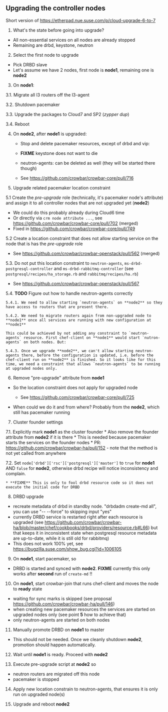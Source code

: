 ## Upgrading the controller nodes

Short version of https://etherpad.nue.suse.com/p/cloud-upgrade-6-to-7

1. What's the state before going into upgrade?
  * All non-essential services on all nodes are already stopped
  * Remaining are drbd, keystone, neutron
  
2. Select the first node to upgrade
  * Pick DRBD slave
  * Let's assume we have 2 nodes, first node is **node1**, remaining one is **node2**

3. On **node1**:

  3.1. Migrate  all l3 routers off the l3-agent
  
  3.2. Shutdown pacemaker
  
  3.3. Upgrade the packages to Cloud7 and SP2 (*zypper dup*)
  
  3.4. Reboot
  
4. On **node2**, after **node1** is upgraded:
  
   * Stop and delete pacemaker resources, except of drbd and vip:

   * **FIXME** keystone does not want to die
   
   * neutron-agents: can be deleted as well (they will be started there though)
   
   * See https://github.com/crowbar/crowbar-core/pull/716

5. Upgrade related pacemaker location constraint

  5.1 Create the *pre-upgrade* role (technically, it's pacemaker node's attribute) and assign it to all controller nodes that are not upgraded yet (**node2**)

   * We could do this probably already during Cloud6 time
   * Or directly via ``crm node attribute ...``, see https://github.com/crowbar/crowbar-core/pull/702 (merged)
   * Fixed in https://github.com/crowbar/crowbar-core/pull/749
  
  5.2 Create a location constraint that does not allow starting service on the node that is has the *pre-upgrade* role
   * See https://github.com/crowbar/crowbar-openstack/pull/562 (merged)
     
  5.3. Do not put this location constraint to `neutron-agents`, `ms-drbd-postgresql-controller` and `ms-drbd-rabbitmq-controller` (see `postgresql/recipes/ha_storage.rb` and `rabbitmq/recipes/ha.rb`)
  
   * See https://github.com/crowbar/crowbar-openstack/pull/567
   
  5.4. **TODO** Figure out how to handle neutron-agents correctly
   
    5.4.1. We need to allow starting `neutron-agents` on **node2** so they have access to routers that are present there.
   
    5.4.2. We need to migrate routers again from non-upgraded node to **node1** once all services are running with new configuration at **node1**
   
    This could be achieved by not adding any constraint to `neutron-agents` resource. First chef-client on **node1** would start `nutron-agents` on both nodes. But:
   
    5.4.3. Once we upgrade **node2**, we can't allow starting neutron-agents there, before the configuration is updated, i.e. before the chef-client run on **node2** is finished. So it looks like for this time, we need a constraint that allows `neutron-agents` to be running at upgraded nodes only.
   
  
6. Remove "pre-upgrade" attribute from **node1** 

  * So the location constraint does not apply for upgraded node
  
    * See https://github.com/crowbar/crowbar-core/pull/725
    
  * When could we do it and from where? Probably from the **node2**, which still has pacemaker running
  
  
7. Cluster founder settings

  7.1. Explicitly mark **node1** as the cluster founder
    * Also remove the founder attribute from **node2** if it is there
    * This is needed because pacemaker starts the services on the founder nodes
    * PR: https://github.com/crowbar/crowbar-ha/pull/152 - note that the method is not yet called from anywhere
    
  7.2. Set ``node['drbd']['rsc']['postgresql']['master']`` to ``true`` for **node1** AND ``false`` for **node2**, otherwise drbd recipe will notice inconsistency and complain.
   
    * **FIXME** This is only to fool drbd resource code so it does not execute the initial code for DRBD
  
8. DRBD upgrade

 * recreate metadata of drbd in standby node. "drbdadm create-md all", you can use "-- --force" to skipping input  "yes"
 * currently DRBD service is restarted right after each resource is upgraded (see https://github.com/crowbar/crowbar-ha/blob/master/chef/cookbooks/drbd/providers/resource.rb#L66) but that keeps it in inconsistent state when postgresql resource metadata are up-to-date, while it is still old for rabbitmq)
 * This does not work 100% yet, see https://bugzilla.suse.com/show_bug.cgi?id=1006105

9. On **node1**, start pacemaker, so

  * DRBD is started and synced with **node2**. **FIXME** currently this only works after **second** run of `create-md` !!

10. On **node1**, start crowbar-join that runs chef-client and moves the node to **ready** state

  * waiting for sync marks is skipped (see proposal https://github.com/crowbar/crowbar-ha/pull/146)
  * when creating new pacemaker resources the services are started on upgraded nodes only (see point **5** how to achieve that)
  * only neutron-agents are started on both nodes
  
11. Manually promote DRBD on **node1** to master
  * This should not be needed. Once we cleanly shutdown **node2**, promotion should happen automatically.
  
12. Wait until **node1** is ready. Proceed with **node2**

13. Execute pre-upgrade script at **node2** so
  * neutron routers are migrated off this node
  * pacemaker is stopped
  
14. Apply new location constrain to neutron-agents, that ensures it is only run on upgraded node(s)

15. Upgrade and reboot **node2**
  
